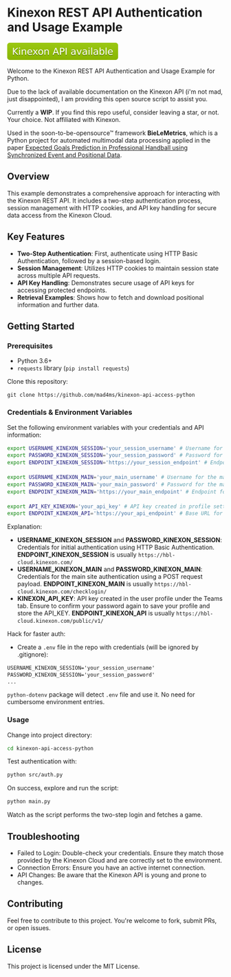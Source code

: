 # Kinexon REST API Authentication and Usage Example

![API Status](./badge.svg)

Welcome to the Kinexon REST API Authentication and Usage Example for Python.

Due to the lack of available documentation on the Kinexon API (i'm not mad, just disappointed), I am providing this open source script to assist you.


Currently a **WIP**. If you find this repo useful, consider leaving a star, or not. Your choice. Not affiliated with Kinexon.

Used in the soon-to-be-opensource™ framework **BieLeMetrics**, which is a Python project for automated multimodal data processing applied in the paper [Expected Goals Prediction in Professional Handball using Synchronized Event and Positional Data](https://www.researchgate.net/publication/375086950_Expected_Goals_Prediction_in_Professional_Handball_using_Synchronized_Event_and_Positional_Data).

## Overview
This example demonstrates a comprehensive approach for interacting with the Kinexon REST API. It includes a two-step authentication process, session management with HTTP cookies, and API key handling for secure data access from the Kinexon Cloud.

## Key Features
- **Two-Step Authentication**: First, authenticate using HTTP Basic Authentication, followed by a session-based login.
- **Session Management**: Utilizes HTTP cookies to maintain session state across multiple API requests.
- **API Key Handling**: Demonstrates secure usage of API keys for accessing protected endpoints.
- **Retrieval Examples**: Shows how to fetch and download positional information and further data.

## Getting Started

### Prerequisites
- Python 3.6+
- `requests` library (`pip install requests`)


Clone this repository:
```
git clone https://github.com/mad4ms/kinexon-api-access-python
```



### Credentials & Environment Variables
Set the following environment variables with your credentials and API information:

```sh
export USERNAME_KINEXON_SESSION='your_session_username' # Username for the popup on the website
export PASSWORD_KINEXON_SESSION='your_session_password' # Password for the popup on the website
export ENDPOINT_KINEXON_SESSION='https://your_session_endpoint' # Endpoint for the session login

export USERNAME_KINEXON_MAIN='your_main_username' # Username for the main login site
export PASSWORD_KINEXON_MAIN='your_main_password' # Password for the main login site
export ENDPOINT_KINEXON_MAIN='https://your_main_endpoint' # Endpoint for the main login

export API_KEY_KINEXON='your_api_key' # API key created in profile settings
export ENDPOINT_KINEXON_API='https://your_api_endpoint' # Base URL for the Kinexon API


```
Explanation:

- **USERNAME_KINEXON_SESSION** and **PASSWORD_KINEXON_SESSION**: Credentials for initial authentication using HTTP Basic Authentication. **ENDPOINT_KINEXON_SESSION** is usually `https://hbl-cloud.kinexon.com/`
- **USERNAME_KINEXON_MAIN** and **PASSWORD_KINEXON_MAIN**: Credentials for the main site authentication using a POST request payload. **ENDPOINT_KINEXON_MAIN** is usually `https://hbl-cloud.kinexon.com/checklogin/`
- **KINEXON_API_KEY**: API key created in the user profile under the Teams tab. Ensure to confirm your password again to save your profile and store the API_KEY. **ENDPOINT_KINEXON_API**  is usually `https://hbl-cloud.kinexon.com/public/v1/`

Hack for faster auth:
- Create a `.env` file in the repo with credentials (will be ignored by .gitignore):
```
USERNAME_KINEXON_SESSION='your_session_username'
PASSWORD_KINEXON_SESSION='your_session_password'
...
```
`python-dotenv` package will detect `.env` file and use it. No need for cumbersome environment entries. 
### Usage
Change into project directory:
```sh
cd kinexon-api-access-python
```
Test authentication with:
```sh
python src/auth.py
```
On success, explore and run the script:

```sh
python main.py
```
Watch as the script performs the two-step login and fetches a game.

## Troubleshooting
- Failed to Login: Double-check your credentials. Ensure they match those provided by the Kinexon Cloud and are correctly set to the environment.
- Connection Errors: Ensure you have an active internet connection.
- API Changes: Be aware that the Kinexon API is young and prone to changes.
## Contributing
Feel free to contribute to this project. You're welcome to fork, submit PRs, or open issues.

## License
This project is licensed under the MIT License.